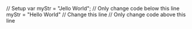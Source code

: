 // Setup
var myStr = "Jello World";
// Only change code below this line
myStr = "Hello World" // Change this line
// Only change code above this line
